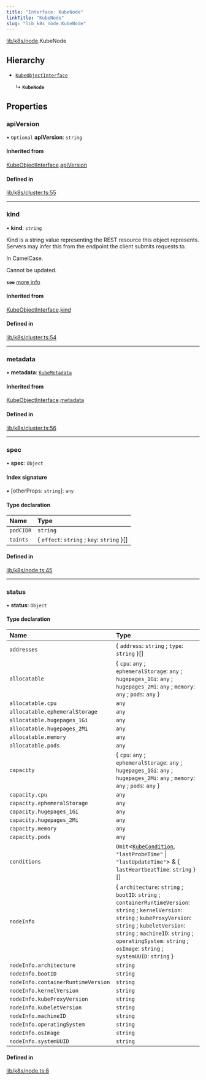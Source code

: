 ```yaml
---
title: "Interface: KubeNode"
linkTitle: "KubeNode"
slug: "lib_k8s_node.KubeNode"
---
```


[lib/k8s/node](../modules/lib_k8s_node.md).KubeNode

## Hierarchy

- [`KubeObjectInterface`](lib_k8s_cluster.KubeObjectInterface.md)

  ↳ **`KubeNode`**

## Properties

### apiVersion

• `Optional` **apiVersion**: `string`

#### Inherited from

[KubeObjectInterface](lib_k8s_cluster.KubeObjectInterface.md).[apiVersion](lib_k8s_cluster.KubeObjectInterface.md#apiversion)

#### Defined in

[lib/k8s/cluster.ts:55](https://github.com/headlamp-k8s/headlamp/blob/45b84205/frontend/src/lib/k8s/cluster.ts#L55)

___

### kind

• **kind**: `string`

Kind is a string value representing the REST resource this object represents.
Servers may infer this from the endpoint the client submits requests to.

In CamelCase.

Cannot be updated.

**`see`** [more info](https://git.k8s.io/community/contributors/devel/sig-architecture/api-conventions.md#types-kinds)

#### Inherited from

[KubeObjectInterface](lib_k8s_cluster.KubeObjectInterface.md).[kind](lib_k8s_cluster.KubeObjectInterface.md#kind)

#### Defined in

[lib/k8s/cluster.ts:54](https://github.com/headlamp-k8s/headlamp/blob/45b84205/frontend/src/lib/k8s/cluster.ts#L54)

___

### metadata

• **metadata**: [`KubeMetadata`](lib_k8s_cluster.KubeMetadata.md)

#### Inherited from

[KubeObjectInterface](lib_k8s_cluster.KubeObjectInterface.md).[metadata](lib_k8s_cluster.KubeObjectInterface.md#metadata)

#### Defined in

[lib/k8s/cluster.ts:56](https://github.com/headlamp-k8s/headlamp/blob/45b84205/frontend/src/lib/k8s/cluster.ts#L56)

___

### spec

• **spec**: `Object`

#### Index signature

▪ [otherProps: `string`]: `any`

#### Type declaration

| Name | Type |
| :------ | :------ |
| `podCIDR` | `string` |
| `taints` | { `effect`: `string` ; `key`: `string`  }[] |

#### Defined in

[lib/k8s/node.ts:45](https://github.com/headlamp-k8s/headlamp/blob/45b84205/frontend/src/lib/k8s/node.ts#L45)

___

### status

• **status**: `Object`

#### Type declaration

| Name | Type |
| :------ | :------ |
| `addresses` | { `address`: `string` ; `type`: `string`  }[] |
| `allocatable` | { `cpu`: `any` ; `ephemeralStorage`: `any` ; `hugepages_1Gi`: `any` ; `hugepages_2Mi`: `any` ; `memory`: `any` ; `pods`: `any`  } |
| `allocatable.cpu` | `any` |
| `allocatable.ephemeralStorage` | `any` |
| `allocatable.hugepages_1Gi` | `any` |
| `allocatable.hugepages_2Mi` | `any` |
| `allocatable.memory` | `any` |
| `allocatable.pods` | `any` |
| `capacity` | { `cpu`: `any` ; `ephemeralStorage`: `any` ; `hugepages_1Gi`: `any` ; `hugepages_2Mi`: `any` ; `memory`: `any` ; `pods`: `any`  } |
| `capacity.cpu` | `any` |
| `capacity.ephemeralStorage` | `any` |
| `capacity.hugepages_1Gi` | `any` |
| `capacity.hugepages_2Mi` | `any` |
| `capacity.memory` | `any` |
| `capacity.pods` | `any` |
| `conditions` | `Omit`<[`KubeCondition`](lib_k8s_cluster.KubeCondition.md), ``"lastProbeTime"`` \| ``"lastUpdateTime"``\> & { `lastHeartbeatTime`: `string`  }[] |
| `nodeInfo` | { `architecture`: `string` ; `bootID`: `string` ; `containerRuntimeVersion`: `string` ; `kernelVersion`: `string` ; `kubeProxyVersion`: `string` ; `kubeletVersion`: `string` ; `machineID`: `string` ; `operatingSystem`: `string` ; `osImage`: `string` ; `systemUUID`: `string`  } |
| `nodeInfo.architecture` | `string` |
| `nodeInfo.bootID` | `string` |
| `nodeInfo.containerRuntimeVersion` | `string` |
| `nodeInfo.kernelVersion` | `string` |
| `nodeInfo.kubeProxyVersion` | `string` |
| `nodeInfo.kubeletVersion` | `string` |
| `nodeInfo.machineID` | `string` |
| `nodeInfo.operatingSystem` | `string` |
| `nodeInfo.osImage` | `string` |
| `nodeInfo.systemUUID` | `string` |

#### Defined in

[lib/k8s/node.ts:8](https://github.com/headlamp-k8s/headlamp/blob/45b84205/frontend/src/lib/k8s/node.ts#L8)
